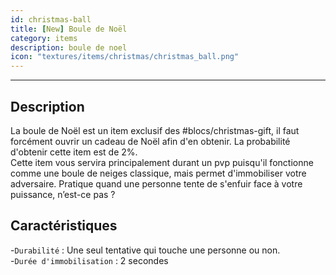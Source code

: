 ```yaml
---
id: christmas-ball
title: [New] Boule de Noël
category: items
description: boule de noel
icon: "textures/items/christmas/christmas_ball.png"
---
```

___
## Description

La boule de Noël est un item exclusif des #blocs/christmas-gift, il faut forcément ouvrir un cadeau de Noël afin d'en obtenir. La probabilité d'obtenir cette item est de 2%.   
Cette item vous servira principalement durant un pvp puisqu'il fonctionne comme une boule de neiges classique, mais permet d'immobiliser votre adversaire. Pratique quand une personne tente de s'enfuir face à votre puissance, n’est-ce pas ?

## Caractéristiques 

-``Durabilité`` : Une seul tentative qui touche une personne ou non.  
-``Durée d'immobilisation`` : 2 secondes
